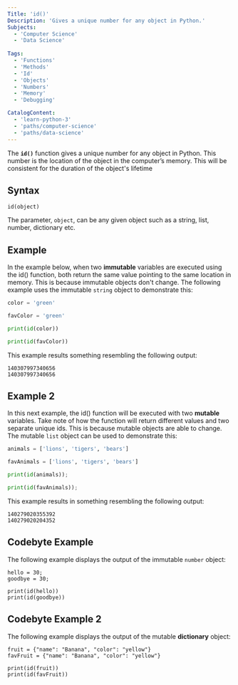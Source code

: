 ```yaml
---
Title: 'id()'
Description: 'Gives a unique number for any object in Python.'
Subjects:
  - 'Computer Science'
  - 'Data Science'
  
Tags: 
  - 'Functions'
  - 'Methods'
  - 'Id'
  - 'Objects'
  - 'Numbers'
  - 'Memory'
  - 'Debugging'

CatalogContent: 
  - 'learn-python-3'
  - 'paths/computer-science'
  - 'paths/data-science'
---
```


The **`id()`** function gives a unique number for any object in Python. This number is the location of the object in the computer’s memory.
This will be consistent for the duration of the object's lifetime 

## Syntax

```pseudo
id(object)
```

The parameter, `object`, can be any given object such as a string, list, number, dictionary etc.

## Example

In the example below, when two **immutable** variables are executed using the id() function,
both return the same value pointing to the same location in memory.
This is because immutable objects don't change. The following example uses the immutable `string` object to demonstrate this: 

 ```py 
color = 'green'

favColor = 'green'

print(id(color))

print(id(favColor))
```

This example results something resembling the following output:

```shell
140307997340656
140307997340656
```

## Example 2

In this next example, the id() function will be executed with two **mutable** variables.
Take note of how the function will return different values and two separate unique ids.
This is because mutable objects are able to change. The mutable `list` object can be used to demonstrate this:

```py 
animals = ['lions', 'tigers', 'bears']

favAnimals = ['lions', 'tigers', 'bears']

print(id(animals)); 

print(id(favAnimals)); 
```

This example results in something resembling the following output:

```shell
140279020355392
140279020204352
```

## Codebyte Example 

The following example displays the output of the immutable `number` object:


```codebyte/python
hello = 30;
goodbye = 30;

print(id(hello))
print(id(goodbye))
```

## Codebyte Example 2

The following example displays the output of the mutable **dictionary** object:


```codebyte/python
fruit = {"name": "Banana", "color": "yellow"}
favFruit = {"name": "Banana", "color": "yellow"}

print(id(fruit))
print(id(favFruit))
```



